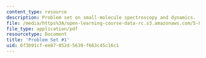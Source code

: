 ```yaml
---
content_type: resource
description: Problem set on small-molecule spectroscopy and dynamics.
file: /media/https%3A/open-learning-course-data-rc.s3.amazonaws.com/5-80-small-molecule-spectroscopy-and-dynamics-fall-2008/6f3b91cfee87052d5639f663c45c16c1_ps1_1994.pdf
file_type: application/pdf
resourcetype: Document
title: 'Problem Set #1'
uid: 6f3b91cf-ee87-052d-5639-f663c45c16c1
---
```

